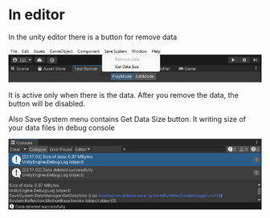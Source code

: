 ﻿# In editor

In the unity editor there is a button for remove data

![](../images/Screenshot_7.png)

It is active only when there is the data. After you remove
the data, the button will be disabled.

Also Save System menu contains Get Data Size button. It
writing size of your data files in debug console

![](../images/Screenshot_8.png)